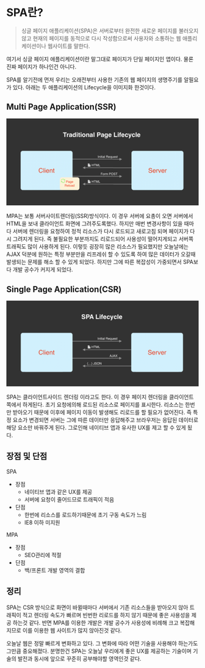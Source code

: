 # SPA란?
> 싱글 페이지 애플리케이션(SPA)은 서버로부터 완전한 새로운 페이지를 불러오지 않고 현재의 페이지를 동적으로 다시 작성함으로써 사용자와 소통하는 웹 애플리케이션이나 웹사이트를 말한다.

여기서 싱글 페이지 애플리케이션이란 말그대로 페이지가 단일 페이지인 앱이다. 물론 진짜 페이지가 하나인건 아니다.

SPA를 알기전에 먼저 우리는 오래전부터 사용한 기존의 웹 페이지의 생명주기를 알필요가 있다. 아래는 두 애플리케이션의 Lifecycle을 이미지화 한것이다.

## Multi Page Application(SSR)
![ssr](/Front-End-Study/img/ssr.png "SSR")

MPA는 보통 서버사이트렌더링(SSR)방식이다. 이 경우 서버에 요총이 오면 서버에서 HTML을 보내 클라이언트 화면에 그려주도록했다. 하지만 매번 변경사항이 있을 때마다 서버에 렌더링을 요청하여 정적 리소스가 다시 로드되고 새로고침 되며 페이지가 다시 그려지게 된다. 즉 불필요한 부분까지도 리로드되어 사용성이 떨어지게되고 서버쪽 트래픽도 많이 사용하게 된다. 이렇듯 굉장히 많은 리소스가 필요했지만 오늘날에는 AJAX 덕분에 원하는 특정 부분만을 리프레쉬 할 수 있도록 하여 많은 데이터가 오갈때 발생되는 문제를 해소 할 수 있게 되었다. 하지만 그에 따른 복잡성이 가중되면서 SPA보다 개발 공수가 커지게 되었다.

## Single Page Application(CSR)
![csr](/Front-End-Study/img/csr.png "CSR")

SPA는 클라이언트사이드 렌더링 이라고도 한다. 이 경우 페이지 렌더링을 클라이언트 쪽에서 하게된다. 초기 요청에의해 로드된 리소스로 페이지를 표시한다. 리소스는 한번만 받아오기 때문에 이후에 페이지 이동이 발생해도 리로드를 할 필요가 없어진다. 즉 특정 요소가 변경되면 서버는 그에 따른 데이터만 응답해주고 브라우저는 응답된 데이터로 해당 요소만 바꿔주게 된다. 그로인해 네이티브 앱과 유사한 UX를 제고 할 수 있게 됬다.

## 장점 및 단점
SPA
* 장점
    * 네이티브 앱과 같은 UX를 제공
    * 서버에 요청이 줄어드므로 트래픽이 적음
* 단점
    * 한번에 리소스를 로드하기때문에 초기 구동 속도가 느림
    * IE8 이하 미지원

MPA
* 장점
    * SEO관리에 적절
* 단점
    * 백/프론트 개발 영역의 결합

## 정리
SPA는 CSR 방식으로 화면이 바뀔때마다 서버에서 기존 리소스들을 받아오지 않아 트래픽이 적고 렌더링 속도가 빠르며 빈번한 리로드를 하지 않기 때문에 좋은 사용성을 제공 하는것 같다. 반면 MPA를 이용한 개발은 개발 공수가 사용성에 비례해 크고 복잡해지므로 이를 이용한 웹 사이트가 많지 않아진것 같다.

오늘날 웹은 정말 빠르게 변화하고 있다. 그 변화에 따라 어떤 기술을 사용해야 하는가도 그만큼 중요해졌다. 분명한건 SPA는 오늘날 우리에게 좋은 UX를 제공하는 기술이며 기술의 발전과 동시에 앞으로 꾸준히 공부해야할 영역인것 같다.